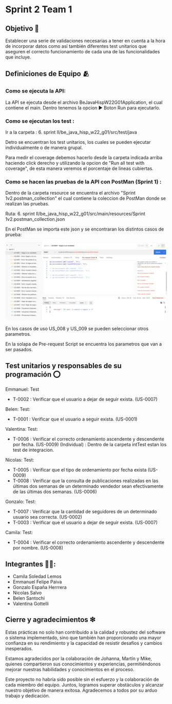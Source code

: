 
# Sprint 2 Team 1






## Objetivo 🎯

Establecer una serie de validaciones necesarias a tener en cuenta a la hora de incorporar datos como así también diferentes test unitarios que aseguren el correcto funcionamiento de cada una de las funcionalidades que incluye.
## Definiciones de Equipo 🫂

### Como se ejecuta la API:
La API se ejecuta desde el archivo BeJavaHispW22G01Application, el cual contiene el main. Dentro tenemos la opcion ▶ Boton Run para ejecutarlo.

### Como se ejecutan los test :
 Ir a la carpeta : 6. sprint II/be_java_hisp_w22_g01/src/test/java

 Detro se encuentran los test unitarios, los cuales se pueden ejecutar individualmente o de manera grupal.

 Para medir el coverage debemos hacerlo desde la carpeta indicada arriba haciendo click derecho y utilizando la opcion de "Run all test with coverage", de esta manera veremos el porcentaje de lineas cubiertas.
 

### Como se hacen las pruebas de la API con PostMan (Sprint 1) :

Dentro de la carpeta resource se encuentra el archivo "Sprint 1v2.postman_collection" el cual contiene la coleccion de PostMan donde se realizan las pruebas.

Ruta: 6. sprint II/be_java_hisp_w22_g01/src/main/resources/Sprint 1v2.postman_collection.json

En el PostMan se importa este json y se encontraran los distintos casos de prueba:

![Foto](https://github.com/extjotabell/wave22-practicas/blob/santochi_belen/4.%20sprint%20I/be_java_hisp_w22_g01/src/main/resources/postman.png)

En los casos de uso US_008 y US_009 se pueden seleccionar otros parametros.

En la solapa de Pre-request Script se encuentra los parametros que van a ser pasados.






## Test unitarios y responsables de su programación ⭕️

Emmanuel:
Test 
- T-0002 : Verificar que el usuario a dejar de seguir exista. (US-0007)

Belen:
Test:
- T-0001 : Verificar que el usuario a seguir exista. (US-0001)


Valentina:
Test:
- T-0006 : Verificar el correcto ordenamiento ascendente y descendente por fecha. (US-0009)
(Individual) : Dentro de la carpeta intTest estan los test de integracion.

Nicolas:
Test:
- T-0005 : Verificar que el tipo de ordenamiento por fecha exista (US-0009)
- T-0008 : Verificar que la consulta de publicaciones realizadas en las últimas dos semanas de un determinado vendedor sean efectivamente de las últimas dos semanas. (US-0006)

Gonzalo:
Test:
- T-0007 : Verificar que la cantidad de seguidores de un determinado usuario sea correcta. (US-0002)
- T-0003 : Verificar que el usuario a dejar de seguir exista. (US-0007)

Camila:
Test:
- T-0004 : Verificar el correcto ordenamiento ascendente y descendente por nombre. (US-0008)


## Integrantes 🤼‍♀️:


- Camila Soledad Lemos
- Emmanuel Felipe Paiva
- Gonzalo España Herrrera
- Nicolas Salvo
- Belen Santochi
- Valentina Gottelli
## Cierre y agradecimientos ❇

Estas prácticas no solo han contribuido a la calidad y robustez del software o sistema implementado, sino que también han proporcionado una mayor confianza en su rendimiento y la capacidad de resistir desafíos y cambios inesperados. 

Estamos agradecidos por la colaboración de Johanna, Martín y Mike, quienes compartieron sus conocimientos y experiencias, permitiéndonos mejorar nuestras habilidades y conocimientos en el proceso.

Este proyecto no habría sido posible sin el esfuerzo y la colaboración de cada miembro del equipo. Juntos, logramos superar obstáculos y alcanzar nuestro objetivo de manera exitosa. Agradecemos a todos por su arduo trabajo y dedicación.